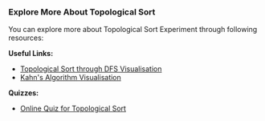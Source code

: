 ### Explore More About Topological Sort

You can explore more about Topological Sort Experiment through following resources:

**Useful Links:**

   - [Topological Sort through DFS Visualisation](https://www.cs.usfca.edu/~galles/visualization/TopoSortDFS.html)
   - [Kahn's Algorithm Visualisation](https://www.cs.usfca.edu/~galles/visualization/TopoSortIndegree.html)

**Quizzes:**

   - [Online Quiz for Topological Sort](https://www.sanfoundry.com/data-structure-questions-answers-topological-sorting/)


